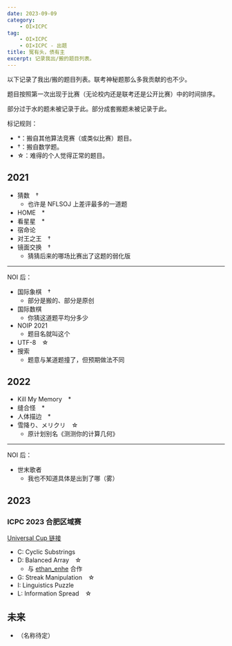 ```yaml
---
date: 2023-09-09
category:
    - OI×ICPC
tag:
    - OI×ICPC
    - OI×ICPC - 出题
title: 冤有头，债有主
excerpt: 记录我出/搬的题目列表。
---
```

以下记录了我出/搬的题目列表。联考神秘题那么多我贡献的也不少。

题目按照第一次出现于比赛（无论校内还是联考还是公开比赛）中的时间排序。

部分过于水的题未被记录于此。部分成套搬题未被记录于此。

标记规则：
- \*：搬自其他算法竞赛（或类似比赛）题目。
- †：搬自数学题。
- ☆：难得的个人觉得正常的题目。

## 2021
- 猜数　†
  - 也许是 NFLSOJ 上差评最多的一道题
- HOME　\*
- 看星星　\*
- 宿命论
- 对王之王　†
- 镜面交换　†
  - 猜猜后来的哪场比赛出了这题的弱化版

---
NOI 后：

- 国际象棋　†
  - 部分是搬的、部分是原创
- 国际数棋
  - 你猜这道题平均分多少
- NOIP 2021
  - 题目名就叫这个
- UTF-8　☆
- 搜索
  - 题意与某道题撞了，但预期做法不同


## 2022
- Kill My Memory　\*
- 缝合怪　\*
- 人体描边　\*
- 雪降り、メリクリ　☆
  - 原计划别名《测测你的计算几何》
  
---
NOI 后：
- 世末歌者
  - 我也不知道具体是出到了哪（雾）

## 2023
### ICPC 2023 合肥区域赛
[Universal Cup 链接](https://contest.ucup.ac/contest/1440)
- C: Cyclic Substrings
- D: Balanced Array　☆
  - 与 [ethan\_enhe](https://www.blog-e.top/) 合作
- G: Streak Manipulation　☆
- I: Linguistics Puzzle
- L: Information Spread　☆

## 未来
- （名称待定）
